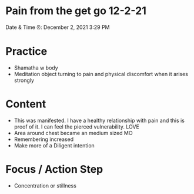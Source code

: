 # Pain from the get go 12-2-21

Date & Time ⏰: December 2, 2021 3:29 PM

# Practice

- Shamatha w body
- Meditation object turning to pain and physical discomfort when it arises strongly

# Content

- This was manifested. I have a healthy relationship with pain and this is proof of it. I can feel the pierced vulnerability. LOVE
- Area around chest became an medium sized MO
- Remembering increased
- Make more of a Diligent intention

# Focus / Action Step

- Concentration or stillness